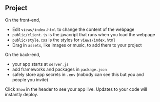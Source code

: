 ## Project

On the front-end,

- Edit `views/index.html` to change the content of the webpage
- `public/client.js` is the javacript that runs when you load the webpage
- `public/style.css` is the styles for `views/index.html`
- Drag in `assets`, like images or music, to add them to your project

On the back-end,

- your app starts at `server.js`
- add frameworks and packages in `package.json`
- safely store app secrets in `.env` (nobody can see this but you and people you invite)

Click `Show` in the header to see your app live. Updates to your code will instantly deploy.
